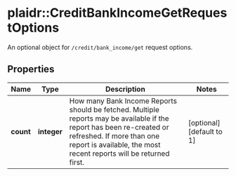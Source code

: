# plaidr::CreditBankIncomeGetRequestOptions

An optional object for `/credit/bank_income/get` request options.

## Properties
Name | Type | Description | Notes
------------ | ------------- | ------------- | -------------
**count** | **integer** | How many Bank Income Reports should be fetched. Multiple reports may be available if the report has been re-created or refreshed. If more than one report is available, the most recent reports will be returned first. | [optional] [default to 1]


